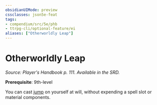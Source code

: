```yaml
---
obsidianUIMode: preview
cssclasses: json5e-feat
tags:
- compendium/src/5e/phb
- ttrpg-cli/optional-feature/ei
aliases: ["Otherworldly Leap"]
---
```

# Otherworldly Leap
*Source: Player's Handbook p. 111. Available in the SRD.*  

**Prerequisite**: 9th-level

You can cast [jump](compendium/spells/jump.md) on yourself at will, without expending a spell slot or material components.